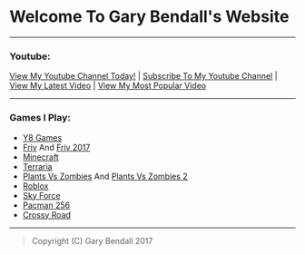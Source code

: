 # Welcome To Gary Bendall's Website
___
### Youtube:
[View My Youtube Channel Today!](https://www.youtube.com/channel/UC5u0v-xwyFK6d6KoBe8o0Bw) | [Subscribe To My Youtube Channel](https://www.youtube.com/channel/UC5u0v-xwyFK6d6KoBe8o0Bw?sub_confirmation=1) | [View My Latest Video](https://goo.gl/UWhtbK) | [View My Most Popular Video](https://goo.gl/aVpnjo)
___
### Games I Play:
- [Y8 Games](https://www.y8.com)
- [Friv](http://www.friv.com/) And [Friv 2017](http://www.friv-2017.com)
- [Minecraft](https://minecraft.net)
- [Terraria](https://terraria.org)
- [Plants Vs Zombies](https://play.google.com/store/apps/details?id=com.ea.game.pvzfree_row) And [Plants Vs Zombies 2](https://play.google.com/store/apps/details?id=com.ea.game.pvz2_row)
- [Roblox](https://www.roblox.com)
- [Sky Force](https://play.google.com/store/apps/details?id=pl.idreams.skyforcehd)
- [Pacman 256](https://play.google.com/store/apps/details?id=eu.bandainamcoent.pacman256)
 - [Crossy Road](https://play.google.com/store/apps/details?id=com.yodo1.crossyroad)
 ___
 > Copyright (C) Gary Bendall 2017
